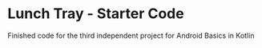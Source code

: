 Lunch Tray - Starter Code
==================================

Finished code for the third independent project for Android Basics in Kotlin
